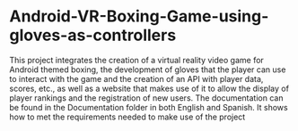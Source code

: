 # Android-VR-Boxing-Game-using-gloves-as-controllers
This project integrates the creation of a virtual reality video game for Android themed boxing, the development of gloves that the player can use to interact with the game and the creation of an API with player data, scores, etc., as well as a website that makes use of it to allow the display of player rankings and the registration of new users.  The documentation can be found in the Documentation folder in both English and Spanish. It shows how to met the requirements needed to make use of the project
